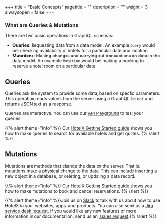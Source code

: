 +++
title = "Basic Concepts"
pagetitle = ""
description = ""
weight = 3
alwaysopen = false
+++

### What are Queries & Mutations

There are two basic operations in GraphQL schemas:
- **Queries**: Requesting data from a data model. An example `Query` would be: checking availability of hotels for a particular date and location
- **Mutations**: Making changes and carrying out transactions on data in the data model. An example `Mutation` would be: making a booking to reserve a hotel room on a particular date.

## Queries 
Queries ask the system to provide some data, based on specfic parameters. This operation reads values from the server using a GraphQL `Object` and returns JSON text as a response.

Queries are interactive. You can use our [API Playground](api.travelgatex.com) to test your queries.

{{% alert theme="info" %}} Our [HotelX Getting Started guide](https://docs.travelgatex.com/hotelx/quickstart/) shows you how to make queries to search for available hotels and get quotes. {% /alert %}}

## Mutations 
Mutations are methods that change the data on the server. That is, mutations make a physical change to the data. This can include inserting a new object in a database, or deleting, or updating a data record.

{{% alert theme="info" %}} Our [HotelX Getting Started guide](https://docs.travelgatex.com/hotelx/quickstart/) shows you how to make mutations to book and cancel reservations. {% /alert %}}

{{% alert theme="info" %}}Join us on [Slack](https://slack.travelgatex.com/) to talk with us about how to use HotelX in your websites, apps, and products. You can also send us a [Jira service desk request](https://xmltravelgate.atlassian.net/servicedesk/customer/portal/7). If you would like any new features or more information in our documentation, send us an [issues request](https://github.com/travelgateX/Issue-tracker).{% /alert %}}
